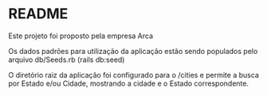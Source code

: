 # README

Este projeto foi proposto pela empresa Arca

Os dados padrões para utilização da aplicação estão sendo populados pelo arquivo db/Seeds.rb (rails db:seed)

O diretório raiz da aplicação foi configurado para o /cities e permite a busca por Estado e/ou Cidade, mostrando a cidade e o Estado correspondente.